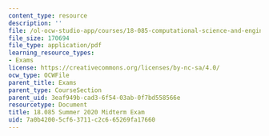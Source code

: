 ```yaml
---
content_type: resource
description: ''
file: /ol-ocw-studio-app/courses/18-085-computational-science-and-engineering-i-summer-2020/7a0b42005cf63711c2c665269fa17660_MIT18_085Summer20_midterm.pdf
file_size: 170694
file_type: application/pdf
learning_resource_types:
- Exams
license: https://creativecommons.org/licenses/by-nc-sa/4.0/
ocw_type: OCWFile
parent_title: Exams
parent_type: CourseSection
parent_uid: 3eaf949b-cad3-6f54-03ab-0f7bd558566e
resourcetype: Document
title: 18.085 Summer 2020 Midterm Exam
uid: 7a0b4200-5cf6-3711-c2c6-65269fa17660
---
```


